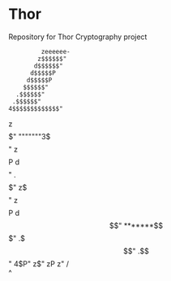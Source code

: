 # Thor
Repository for Thor Cryptography project

             zeeeeee-
            z$$$$$$"
           d$$$$$$"
          d$$$$$P
         d$$$$$P
        $$$$$$"
      .$$$$$$"
     .$$$$$$"
    4$$$$$$$$$$$$$"
   z$$$$$$$$$$$$$"
   """""""3$$$$$"
         z$$$$P
        d$$$$"
      .$$$$$"
     z$$$$$"
    z$$$$P
   d$$$$$$$$$$"
  *******$$$"
       .$$$"
      .$$"
     4$P"
    z$"
   zP
  z"
 /   
^

